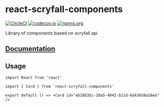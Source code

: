 # react-scryfall-components

[![CircleCI](https://img.shields.io/circleci/project/github/BenoitAverty/react-scryfall-components.svg?logo=circleci&style=for-the-badge)](https://circleci.com/gh/BenoitAverty/react-scryfall-components) [![codecov.io](https://img.shields.io/codecov/c/github/BenoitAverty/react-scryfall-components.svg?style=for-the-badge)](https://codecov.io/gh/BenoitAverty/react-scryfall-components) [![npmjs.org](https://img.shields.io/npm/v/react-scryfall-components.svg?style=for-the-badge&logo=npm)](https://www.npmjs.com/package/react-scryfall-components) 

Library of components based on scryfall api

## [Documentation](https://benoitaverty.github.io/react-scryfall-components)

## Usage

```
import React from 'react'

import { Card } from 'react-scryfall-components'

export default () => <Card id="eb28b35c-28a5-4042-b21d-6d43658a16eb" />
```